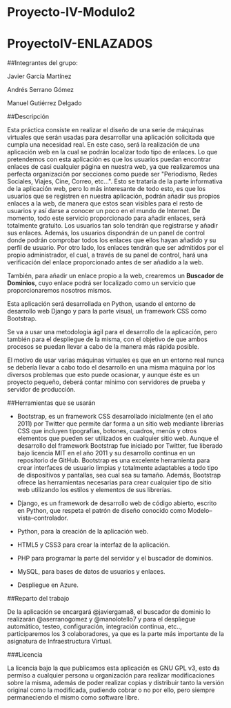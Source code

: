 # Proyecto-IV-Modulo2

# ProyectoIV-ENLAZADOS

##Integrantes del grupo:

Javier García Martínez

Andrés Serrano Gómez

Manuel Gutiérrez Delgado

##Descripción

Esta práctica consiste en realizar el diseño de una serie de máquinas virtuales que serán usadas para desarrollar una aplicación solicitada que cumpla una necesidad real. En este caso, será la realización de una aplicación web en la cual se podrán localizar todo tipo de enlaces. Lo que pretendemos con esta aplicación es que los usuarios puedan encontrar enlaces de casi cualquier página en nuestra web, ya que realizaremos una perfecta organización por secciones como puede ser "Periodismo, Redes Sociales, Viajes, Cine, Correo, etc...". Esto se trataría de la parte informativa de la aplicación web, pero lo más interesante de todo esto, es que los usuarios que se registren en nuestra aplicación, podrán añadir sus propios enlaces a la web, de manera que estos sean visibles para el resto de usuarios y así darse a conocer un poco en el mundo de Internet. De momento, todo este servicio proporcionado para añadir enlaces, será totalmente gratuito. Los usuarios tan solo tendrán que registrarse y añadir sus enlaces. Además, los usuarios dispondrán de un panel de control donde podrán comprobar todos los enlaces que ellos hayan añadido y su perfil de usuario. Por otro lado, los enlaces tendrán que ser admitidos por el propio administrador, el cual, a través de su panel de control, hará una verificación del enlace proporcionado antes de ser añadido a la web.

También, para añadir un enlace propio a la web, crearemos un __Buscador de Dominios__, cuyo enlace podrá ser localizado como un servicio que proporcionaremos nosotros mismos.

Esta aplicación será desarrollada en Python, usando el entorno de desarrollo web Django y para la parte visual, un framework CSS como Bootstrap.

Se va a usar una metodología ágil para el desarrollo de la aplicación, pero también para el despliegue de la misma, con el objetivo de que ambos procesos se puedan llevar a cabo de la manera más rápida posible.

El motivo de usar varias máquinas virtuales es que en un entorno real nunca se debería llevar a cabo todo el desarrollo en una misma máquina por los diversos problemas que esto puede ocasionar, y aunque éste es un proyecto pequeño, deberá contar mínimo con servidores de prueba y servidor de producción.

##Herramientas que se usarán

- Bootstrap, es un framework CSS desarrollado inicialmente (en el año 2011) por Twitter que permite dar forma a un sitio web mediante librerías CSS que incluyen tipografías, botones, cuadros, menús y otros elementos que pueden ser utilizados en cualquier sitio web.
Aunque el desarrollo del framework Bootstrap fue iniciado por Twitter, fue liberado bajo licencia MIT en el año 2011 y su desarrollo continua en un repositorio de GitHub. Bootstrap es una excelente herramienta para crear interfaces de usuario limpias y totalmente adaptables a todo tipo de dispositivos y pantallas, sea cual sea su tamaño. Además, Bootstrap ofrece las herramientas necesarias para crear cualquier tipo de sitio web utilizando los estilos y elementos de sus librerías.

- Django, es un framework de desarrollo web de código abierto, escrito en Python, que respeta el patrón de diseño conocido como Modelo–vista–controlador.

- Python, para la creación de la aplicación web.

- HTML5 y CSS3 para crear la interfaz de la aplicación.

- PHP para programar la parte del servidor y el buscador de dominios.

- MySQL, para bases de datos de usuarios y enlaces.

- Despliegue en Azure.

##Reparto del trabajo

De la aplicación se encargará @javiergama8, el buscador de dominio lo realizarán @aserranogomez y @manolotello7 y para el despliegue automático, testeo, configuración, integración continua, etc.., participaremos los 3 colaboradores, ya que es la parte más importante de la asignatura de Infraestructura Virtual.

###Licencia

La licencia bajo la que publicamos esta aplicación es GNU GPL v3, esto da permiso a cualquier persona u organización para realizar modificaciones sobre la misma, además de poder realizar copias y distribuir tanto la versión original como la modificada, pudiendo cobrar o no por ello, pero siempre permaneciendo el mismo como software libre.
